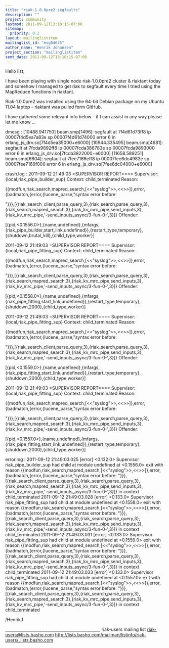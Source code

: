 ```yaml
---
title: "riak-1.0.0pre2 segfaults"
description: ""
project: community
lastmod: 2011-09-12T13:10:15-07:00
sitemap:
  priority: 0.2
layout: mailinglistitem
mailinglist_id: "msg04675"
author_name: "Henrik Johansen"
project_section: "mailinglistitem"
sent_date: 2011-09-12T13:10:15-07:00
---
```




Hello list,

I have been playing with single node riak-1.0.0pre2 cluster & riaktant 
today and somehow I managed to get riak to segfault every time I tried 
using the MapReduce functions in riaktant.


Riak-1.0.0pre2 was installed using the 64-bit Debian package on my
Ubuntu 11.04 laptop - riaktant was pulled form GitHub.

I have gathered some relevant info below - if I can assist in any way
please let me know ...

dmesg :
[10488.941750] beam.smp[1496]: segfault at 7f4d61d73ff8 ip 00007f4d5ea7a83e sp 
00007f4d61d74000 error 6 in erlang\_js\_drv.so[7f4d5ea35000+e6000]
[10944.335495] beam.smp[4681]: segfault at 7fcda9892ff8 ip 00007fcda386783e sp 
00007fcda9893000 error 6 in erlang\_js\_drv.so[7fcda3822000+e6000]
[11658.589251] beam.smp[6604]: segfault at 7fee7166eff8 ip 00007fee6dc4983e sp 
00007fee7166f000 error 6 in erlang\_js\_drv.so[7fee6dc04000+e6000]

crash.log :
2011-09-12 21:49:03 =SUPERVISOR REPORT====
 Supervisor: {local,riak\_pipe\_builder\_sup}
 Context: child\_terminated
 Reason:
 
{{modfun,riak\_search,mapred\_search,[&lt;&lt;"syslog"&gt;&gt;,&lt;&lt;&gt;&gt;]},error,{badmatch,{error,{lucene\_parse,"syntax
 error before:
 
"}}},[{riak\_search\_client,parse\_query,3},{riak\_search,parse\_query,3},{riak\_search,mapred\_search,3},{riak\_kv\_mrc\_pipe,send\_inputs,3},{riak\_kv\_mrc\_pipe,'-send\_inputs\_async/3-fun-0-',3}]}
 Offender:
 
[{pid,&lt;0.1556.0&gt;},{name,undefined},{mfargs,{riak\_pipe\_builder,start\_link,undefined}},{restart\_type,temporary},{shutdown,brutal\_kill},{child\_type,worker}]

2011-09-12 21:49:03 =SUPERVISOR REPORT====
 Supervisor: {local,riak\_pipe\_fitting\_sup}
 Context: child\_terminated
 Reason:
 
{{modfun,riak\_search,mapred\_search,[&lt;&lt;"syslog"&gt;&gt;,&lt;&lt;&gt;&gt;]},error,{badmatch,{error,{lucene\_parse,"syntax
 error before:
 
"}}},[{riak\_search\_client,parse\_query,3},{riak\_search,parse\_query,3},{riak\_search,mapred\_search,3},{riak\_kv\_mrc\_pipe,send\_inputs,3},{riak\_kv\_mrc\_pipe,'-send\_inputs\_async/3-fun-0-',3}]}
 Offender:
 
[{pid,&lt;0.1558.0&gt;},{name,undefined},{mfargs,{riak\_pipe\_fitting,start\_link,undefined}},{restart\_type,temporary},{shutdown,2000},{child\_type,worker}]

2011-09-12 21:49:03 =SUPERVISOR REPORT====
 Supervisor: {local,riak\_pipe\_fitting\_sup}
 Context: child\_terminated
 Reason:
 
{{modfun,riak\_search,mapred\_search,[&lt;&lt;"syslog"&gt;&gt;,&lt;&lt;&gt;&gt;]},error,{badmatch,{error,{lucene\_parse,"syntax
 error before:
 
"}}},[{riak\_search\_client,parse\_query,3},{riak\_search,parse\_query,3},{riak\_search,mapred\_search,3},{riak\_kv\_mrc\_pipe,send\_inputs,3},{riak\_kv\_mrc\_pipe,'-send\_inputs\_async/3-fun-0-',3}]}
 Offender:
 
[{pid,&lt;0.1559.0&gt;},{name,undefined},{mfargs,{riak\_pipe\_fitting,start\_link,undefined}},{restart\_type,temporary},{shutdown,2000},{child\_type,worker}]

2011-09-12 21:49:03 =SUPERVISOR REPORT====
 Supervisor: {local,riak\_pipe\_fitting\_sup}
 Context: child\_terminated
 Reason:
 
{{modfun,riak\_search,mapred\_search,[&lt;&lt;"syslog"&gt;&gt;,&lt;&lt;&gt;&gt;]},error,{badmatch,{error,{lucene\_parse,"syntax
 error before:
 
"}}},[{riak\_search\_client,parse\_query,3},{riak\_search,parse\_query,3},{riak\_search,mapred\_search,3},{riak\_kv\_mrc\_pipe,send\_inputs,3},{riak\_kv\_mrc\_pipe,'-send\_inputs\_async/3-fun-0-',3}]}
 Offender:
 
[{pid,&lt;0.1557.0&gt;},{name,undefined},{mfargs,{riak\_pipe\_fitting,start\_link,undefined}},{restart\_type,temporary},{shutdown,2000},{child\_type,worker}]

error.log :
2011-09-12 21:49:03.025 [error] &lt;0.132.0&gt; Supervisor riak\_pipe\_builder\_sup had child 
at module undefined at &lt;0.1556.0&gt; exit with reason
{{modfun,riak\_search,mapred\_search,[&lt;&lt;"syslog"&gt;&gt;,&lt;&lt;&gt;&gt;]},error,{badmatch,{error,{lucene\_parse,"syntax
error before:
"}}},[{riak\_search\_client,parse\_query,3},{riak\_search,parse\_query,3},{riak\_search,mapred\_search,3},{riak\_kv\_mrc\_pipe,send\_inputs,3},{riak\_kv\_mrc\_pipe,'-send\_inputs\_async/3-fun-0-',3}]}
in context child\_terminated
2011-09-12 21:49:03.028 [error] &lt;0.133.0&gt; Supervisor riak\_pipe\_fitting\_sup had child 
at module undefined at &lt;0.1558.0&gt; exit with reason
{{modfun,riak\_search,mapred\_search,[&lt;&lt;"syslog"&gt;&gt;,&lt;&lt;&gt;&gt;]},error,{badmatch,{error,{lucene\_parse,"syntax
error before:
"}}},[{riak\_search\_client,parse\_query,3},{riak\_search,parse\_query,3},{riak\_search,mapred\_search,3},{riak\_kv\_mrc\_pipe,send\_inputs,3},{riak\_kv\_mrc\_pipe,'-send\_inputs\_async/3-fun-0-',3}]}
in context child\_terminated
2011-09-12 21:49:03.031 [error] &lt;0.133.0&gt; Supervisor riak\_pipe\_fitting\_sup had child 
at module undefined at &lt;0.1559.0&gt; exit with reason
{{modfun,riak\_search,mapred\_search,[&lt;&lt;"syslog"&gt;&gt;,&lt;&lt;&gt;&gt;]},error,{badmatch,{error,{lucene\_parse,"syntax
error before:
"}}},[{riak\_search\_client,parse\_query,3},{riak\_search,parse\_query,3},{riak\_search,mapred\_search,3},{riak\_kv\_mrc\_pipe,send\_inputs,3},{riak\_kv\_mrc\_pipe,'-send\_inputs\_async/3-fun-0-',3}]}
in context child\_terminated
2011-09-12 21:49:03.033 [error] &lt;0.133.0&gt; Supervisor riak\_pipe\_fitting\_sup had child 
at module undefined at &lt;0.1557.0&gt; exit with reason
{{modfun,riak\_search,mapred\_search,[&lt;&lt;"syslog"&gt;&gt;,&lt;&lt;&gt;&gt;]},error,{badmatch,{error,{lucene\_parse,"syntax
error before:
"}}},[{riak\_search\_client,parse\_query,3},{riak\_search,parse\_query,3},{riak\_search,mapred\_search,3},{riak\_kv\_mrc\_pipe,send\_inputs,3},{riak\_kv\_mrc\_pipe,'-send\_inputs\_async/3-fun-0-',3}]}
in context child\_terminated

/HenrikJ

\_\_\_\_\_\_\_\_\_\_\_\_\_\_\_\_\_\_\_\_\_\_\_\_\_\_\_\_\_\_\_\_\_\_\_\_\_\_\_\_\_\_\_\_\_\_\_
riak-users mailing list
riak-users@lists.basho.com
http://lists.basho.com/mailman/listinfo/riak-users\_lists.basho.com

